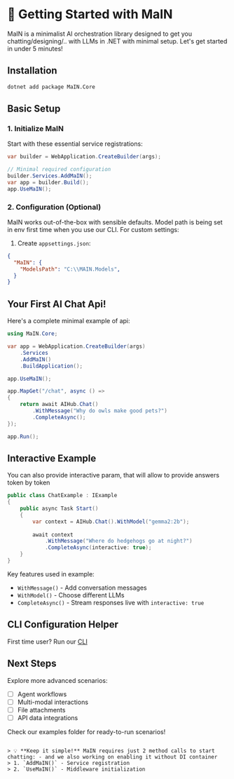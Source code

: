 # 🚀 Getting Started with MaIN

MaIN is a minimalist AI orchestration library designed to get you chatting/designing/.. with LLMs in .NET with minimal setup. Let's get started in under 5 minutes!

## Installation

```bash
dotnet add package MaIN.Core
```

## Basic Setup

### 1. Initialize MaIN

Start with these essential service registrations:

```csharp
var builder = WebApplication.CreateBuilder(args);

// Minimal required configuration
builder.Services.AddMaIN();
var app = builder.Build();
app.UseMaIN();
```

### 2. Configuration (Optional)

MaIN works out-of-the-box with sensible defaults. Model path is being set in env first time when you use our CLI. For custom settings: 
1. Create `appsettings.json`:
```json
{
  "MaIN": {
    "ModelsPath": "C:\\MAIN.Models",
  }
}
```

## Your First AI Chat Api!

Here's a complete minimal example of api:

```csharp
using MaIN.Core;

var app = WebApplication.CreateBuilder(args)
    .Services
    .AddMaIN()
    .BuildApplication();

app.UseMaIN();

app.MapGet("/chat", async () => 
{
    return await AIHub.Chat()
        .WithMessage("Why do owls make good pets?")
        .CompleteAsync();
});

app.Run();
```

## Interactive Example

You can also provide interactive param, that will allow to provide answers token by token

```csharp
public class ChatExample : IExample
{
    public async Task Start()
    {
        var context = AIHub.Chat().WithModel("gemma2:2b");
        
        await context
            .WithMessage("Where do hedgehogs go at night?")
            .CompleteAsync(interactive: true);
    }
}
```

Key features used in example:
- `WithMessage()` - Add conversation messages
- `WithModel()` - Choose different LLMs
- `CompleteAsync()` - Stream responses live with `interactive: true`

## CLI Configuration Helper

First time user? Run our [CLI](doc/cli)

## Next Steps

Explore more advanced scenarios:
- [ ] Agent workflows
- [ ] Multi-modal interactions
- [ ] File attachments
- [ ] API data integrations

Check our examples folder for ready-to-run scenarios!
```

> 💡 **Keep it simple!** MaIN requires just 2 method calls to start chatting: - and we also working on enabling it without DI container
> 1. `AddMaIN()` - Service registration
> 2. `UseMaIN()` - Middleware initialization
```